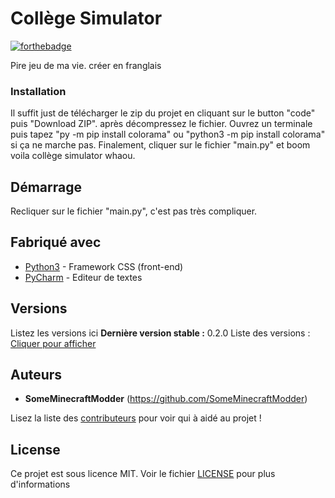 # Collège Simulator

[![forthebadge](https://forthebadge.com/images/badges/contains-tasty-spaghetti-code.svg)](https://forthebadge.com)

Pire jeu de ma vie. créer en franglais

### Installation

Il suffit just de télécharger le zip du projet en cliquant sur le button "code" puis "Download ZIP". après décompressez le fichier. 
Ouvrez un terminale puis tapez "py -m pip install colorama" ou "python3 -m pip install colorama" si ça ne marche pas.
Finalement, cliquer sur le fichier "main.py" et boom voila collège simulator whaou.

## Démarrage

Recliquer sur le fichier "main.py", c'est pas très compliquer.

## Fabriqué avec


* [Python3](http://python.org) - Framework CSS (front-end)
* [PyCharm](https://www.jetbrains.com/fr-fr/pycharm/) - Editeur de textes


## Versions
Listez les versions ici 
**Dernière version stable :** 0.2.0
Liste des versions : [Cliquer pour afficher](https://github.com/SomeMinecraftModder/collegesim/tags)

## Auteurs
* **SomeMinecraftModder** (https://github.com/SomeMinecraftModder)

Lisez la liste des [contributeurs](https://github.com/SomeMinecraftModder/collegesim/contributors) pour voir qui à aidé au projet !

## License

Ce projet est sous licence MIT. Voir le fichier [LICENSE](LICENSE) pour plus d'informations
